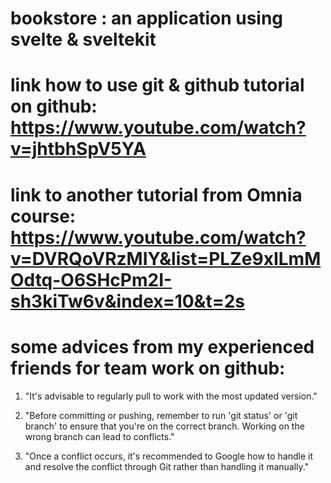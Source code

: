 # bookstore : an application using svelte & sveltekit
# link how to use git & github tutorial on github: https://www.youtube.com/watch?v=jhtbhSpV5YA
# link to another tutorial from Omnia course: https://www.youtube.com/watch?v=DVRQoVRzMIY&list=PLZe9xILmMOdtq-O6SHcPm2I-sh3kiTw6v&index=10&t=2s

# some advices from my experienced friends for team work on github:

1. "It's advisable to regularly pull to work with the most updated version."

2. "Before committing or pushing, remember to run 'git status' or 'git branch' to ensure that you're on the correct branch. Working on the wrong branch can lead to conflicts."

3. "Once a conflict occurs, it's recommended to Google how to handle it and resolve the conflict through Git rather than handling it manually."

